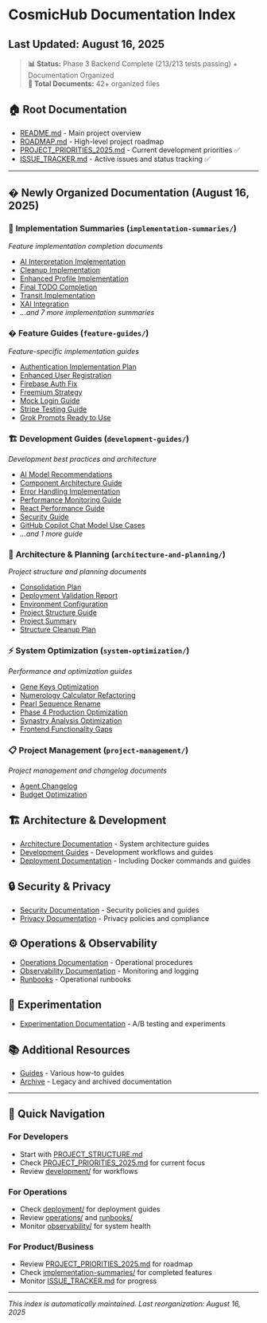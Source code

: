 # CosmicHub Documentation Index

## Last Updated: August 16, 2025

> **📊 Status:** Phase 3 Backend Complete (213/213 tests passing) + Documentation Organized  
> **📁 Total Documents:** 42+ organized files

## 🏠 Root Documentation

- [README.md](../README.md) - Main project overview
- [ROADMAP.md](../ROADMAP.md) - High-level project roadmap
- [PROJECT_PRIORITIES_2025.md](PROJECT_PRIORITIES_2025.md) - Current development priorities ✅
- [ISSUE_TRACKER.md](ISSUE_TRACKER.md) - Active issues and status tracking ✅

---

## � **Newly Organized Documentation** (August 16, 2025)

### 📝 **Implementation Summaries** (`implementation-summaries/`)

*Feature implementation completion documents*

- [AI Interpretation Implementation](implementation-summaries/AI_INTERPRETATION_IMPLEMENTATION_SUMMARY.md)
- [Cleanup Implementation](implementation-summaries/CLEANUP_IMPLEMENTATION_SUMMARY.md)
- [Enhanced Profile Implementation](implementation-summaries/ENHANCED_PROFILE_IMPLEMENTATION_SUMMARY.md)
- [Final TODO Completion](implementation-summaries/FINAL_TODO_COMPLETION_SUMMARY.md)
- [Transit Implementation](implementation-summaries/TRANSIT_IMPLEMENTATION_SUMMARY.md)
- [XAI Integration](implementation-summaries/XAI_INTEGRATION_SUMMARY.md)
- *...and 7 more implementation summaries*

### � **Feature Guides** (`feature-guides/`)

*Feature-specific implementation guides*

- [Authentication Implementation Plan](feature-guides/AUTHENTICATION_IMPLEMENTATION_PLAN.md)
- [Enhanced User Registration](feature-guides/ENHANCED_USER_REGISTRATION.md)
- [Firebase Auth Fix](feature-guides/FIREBASE_AUTH_FIX.md)
- [Freemium Strategy](feature-guides/FREEMIUM_STRATEGY.md)
- [Mock Login Guide](feature-guides/MOCK_LOGIN_GUIDE.md)
- [Stripe Testing Guide](feature-guides/STRIPE_TESTING_GUIDE.md)
- [Grok Prompts Ready to Use](feature-guides/GROK_PROMPTS_READY_TO_USE.md)

### 🏗️ **Development Guides** (`development-guides/`)

*Development best practices and architecture*

- [AI Model Recommendations](development-guides/AI_MODEL_RECOMMENDATIONS.md)
- [Component Architecture Guide](development-guides/COMPONENT_ARCHITECTURE_GUIDE.md)
- [Error Handling Implementation](development-guides/ERROR_HANDLING_IMPLEMENTATION.md)
- [Performance Monitoring Guide](development-guides/PERFORMANCE_MONITORING_GUIDE.md)
- [React Performance Guide](development-guides/REACT_PERFORMANCE_GUIDE.md)
- [Security Guide](development-guides/SECURITY_GUIDE.md)
- [GitHub Copilot Chat Model Use Cases](development-guides/GITHUB_COPILOT_CHAT_MODEL_USE_CASES.md)
- *...and 1 more guide*

### 📐 **Architecture & Planning** (`architecture-and-planning/`)

*Project structure and planning documents*

- [Consolidation Plan](architecture-and-planning/CONSOLIDATION_PLAN.md)
- [Deployment Validation Report](architecture-and-planning/DEPLOYMENT_VALIDATION_REPORT.md)
- [Environment Configuration](architecture-and-planning/ENVIRONMENT.md)
- [Project Structure Guide](architecture-and-planning/PROJECT_STRUCTURE.md)
- [Project Summary](architecture-and-planning/PROJECT_SUMMARY.md)
- [Structure Cleanup Plan](architecture-and-planning/STRUCTURE_CLEANUP_PLAN.md)

### ⚡ **System Optimization** (`system-optimization/`)

*Performance and optimization guides*

- [Gene Keys Optimization](system-optimization/GENE_KEYS_OPTIMIZATION.md)
- [Numerology Calculator Refactoring](system-optimization/NUMEROLOGY_CALCULATOR_REFACTORING.md)
- [Pearl Sequence Rename](system-optimization/PEARL_SEQUENCE_RENAME.md)
- [Phase 4 Production Optimization](system-optimization/PHASE_4_PRODUCTION_OPTIMIZATION.md)
- [Synastry Analysis Optimization](system-optimization/SYNASTRY_ANALYSIS_OPTIMIZATION.md)
- [Frontend Functionality Gaps](system-optimization/FRONTEND_FUNCTIONALITY_GAPS.md)

### 📋 **Project Management** (`project-management/`)

*Project management and changelog documents*

- [Agent Changelog](project-management/AGENT_CHANGELOG.md)
- [Budget Optimization](project-management/BUDGET_OPTIMIZATION.md)

## 🏗️ Architecture & Development

- [Architecture Documentation](architecture/) - System architecture guides
- [Development Guides](development/) - Development workflows and guides
- [Deployment Documentation](deployment/) - Including Docker commands and guides

## 🔒 Security & Privacy

- [Security Documentation](security/) - Security policies and guides
- [Privacy Documentation](privacy/) - Privacy policies and compliance

## ⚙️ Operations & Observability  

- [Operations Documentation](operations/) - Operational procedures
- [Observability Documentation](observability/) - Monitoring and logging
- [Runbooks](runbooks/) - Operational runbooks

## 🧪 Experimentation

- [Experimentation Documentation](experimentation/) - A/B testing and experiments

## 📚 Additional Resources

- [Guides](guides/) - Various how-to guides
- [Archive](archive/) - Legacy and archived documentation

---

## 🎯 Quick Navigation

### For Developers

- Start with [PROJECT_STRUCTURE.md](PROJECT_STRUCTURE.md)
- Check [PROJECT_PRIORITIES_2025.md](PROJECT_PRIORITIES_2025.md) for current focus
- Review [development/](development/) for workflows

### For Operations  

- Check [deployment/](deployment/) for deployment guides
- Review [operations/](operations/) and [runbooks/](runbooks/)
- Monitor [observability/](observability/) for system health

### For Product/Business

- Review [PROJECT_PRIORITIES_2025.md](PROJECT_PRIORITIES_2025.md) for roadmap
- Check [implementation-summaries/](implementation-summaries/) for completed features
- Monitor [ISSUE_TRACKER.md](ISSUE_TRACKER.md) for progress

---

*This index is automatically maintained. Last reorganization: August 16, 2025*
